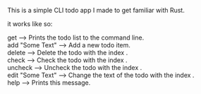 This is a simple CLI todo app I made to get familiar with Rust.

it works like so:

get --> Prints the todo list to the command line.  
add \"Some Text\" --> Add a new todo item.  
delete <int> --> Delete the todo with the index <int>.  
check <int> --> Check the todo with the index <int>.  
uncheck <int> --> Uncheck the todo with the index <int>.  
edit <int> \"Some Text\" --> Change the text of the todo with the index <int>.  
help --> Prints this message.  
